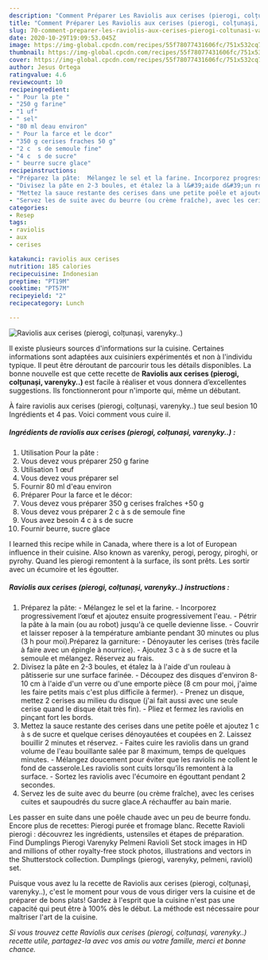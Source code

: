 ```yaml
---
description: "Comment Préparer Les Raviolis aux cerises (pierogi, colțunași, varenyky..)"
title: "Comment Préparer Les Raviolis aux cerises (pierogi, colțunași, varenyky..)"
slug: 70-comment-preparer-les-raviolis-aux-cerises-pierogi-coltunasi-varenyky
date: 2020-10-29T19:09:53.045Z
image: https://img-global.cpcdn.com/recipes/55f78077431606fc/751x532cq70/raviolis-aux-cerises-pierogi-colțunași-varenyky-photo-principale-de-la-recette.jpg
thumbnail: https://img-global.cpcdn.com/recipes/55f78077431606fc/751x532cq70/raviolis-aux-cerises-pierogi-colțunași-varenyky-photo-principale-de-la-recette.jpg
cover: https://img-global.cpcdn.com/recipes/55f78077431606fc/751x532cq70/raviolis-aux-cerises-pierogi-colțunași-varenyky-photo-principale-de-la-recette.jpg
author: Jesus Ortega
ratingvalue: 4.6
reviewcount: 10
recipeingredient:
- " Pour la pte "
- "250 g farine"
- "1 uf"
- " sel"
- "80 ml deau environ"
- " Pour la farce et le dcor"
- "350 g cerises fraches 50 g"
- "2 c  s de semoule fine"
- "4 c  s de sucre"
- " beurre sucre glace"
recipeinstructions:
- "Préparez la pâte:  Mélangez le sel et la farine. Incorporez progressivement l’œuf et ajoutez ensuite progressivement l&#39;eau.  Pétrir la pâte à la main (ou au robot) jusqu&#39;à ce quelle devienne lisse.  Couvrir et laisser reposer à la température ambiante pendant 30 minutes ou plus (3 h pour moi).Préparez la garniture: Dénoyauter les cerises (très facile à faire avec un épingle à nourrice). Ajoutez 3 c à s de sucre et la semoule et mélangez. Réservez au frais."
- "Divisez la pâte en 2-3 boules, et étalez la à l&#39;aide d&#39;un rouleau à pâtisserie sur une surface farinée. Découpez des disques d&#39;environ 8- 10 cm à l&#39;aide d&#39;un verre ou d&#39;une emporte pièce (8 cm pour moi, j&#39;aime les faire petits mais c&#39;est plus difficile à fermer). Prenez un disque, mettez 2 cerises au milieu du disque (j&#39;ai fait aussi avec une seule cerise quand le disque était très fin).  Pliez et fermez les raviolis en pinçant fort les bords."
- "Mettez la sauce restante des cerises dans une petite poêle et ajoutez 1 c à s de sucre et quelque cerises dénoyautées et coupées en 2. Laissez bouillir 2 minutes et réservez. Faites cuire les raviolis dans un grand volume de l&#39;eau bouillante salée par 8 maximum, temps de quelques minutes.  Mélangez doucement pour éviter que les raviolis ne collent le fond de casserole.Les raviolis sont cuits lorsqu’ils remontent à la surface. Sortez les raviolis avec l&#39;écumoire en égouttant pendant 2 secondes."
- "Servez les de suite avec du beurre (ou crème fraîche), avec les cerises cuites et saupoudrés du sucre glace.A réchauffer au bain marie."
categories:
- Resep
tags:
- raviolis
- aux
- cerises

katakunci: raviolis aux cerises 
nutrition: 185 calories
recipecuisine: Indonesian
preptime: "PT19M"
cooktime: "PT57M"
recipeyield: "2"
recipecategory: Lunch

---
```



![Raviolis aux cerises (pierogi, colțunași, varenyky..)](https://img-global.cpcdn.com/recipes/55f78077431606fc/751x532cq70/raviolis-aux-cerises-pierogi-colțunași-varenyky-photo-principale-de-la-recette.jpg)

Il existe plusieurs sources d'informations sur la cuisine. Certaines informations sont adaptées aux cuisiniers expérimentés et non à l'individu typique. Il peut être déroutant de parcourir tous les détails disponibles. La bonne nouvelle est que cette recette de <strong> Raviolis aux cerises (pierogi, colțunași, varenyky..) </strong> est facile à réaliser et vous donnera d’excellentes suggestions. Ils fonctionneront pour n'importe qui, même un débutant.

<!--inarticleads1-->

À faire raviolis aux cerises (pierogi, colțunași, varenyky..) tue seul besion 10 Ingrédients et 4 pas. Voici comment vous cuire il.

##### Ingrédients de raviolis aux cerises (pierogi, colțunași, varenyky..) :

1. Utilisation  Pour la pâte :
1. Vous devez vous préparer 250 g farine
1. Utilisation 1 œuf
1. Vous devez vous préparer  sel
1. Fournir 80 ml d&#39;eau environ
1. Préparer  Pour la farce et le décor:
1. Vous devez vous préparer 350 g cerises fraîches +50 g
1. Vous devez vous préparer 2 c à s de semoule fine
1. Vous avez besoin 4 c à s de sucre
1. Fournir  beurre, sucre glace


I learned this recipe while in Canada, where there is a lot of European influence in their cuisine. Also known as varenky, perogi, perogy, piroghi, or pyrohy. Quand les pierogi remontent à la surface, ils sont prêts. Les sortir avec un écumoire et les égoutter. 

<!--inarticleads2-->

##### Raviolis aux cerises (pierogi, colțunași, varenyky..) instructions :

1. Préparez la pâte:  - Mélangez le sel et la farine. - Incorporez progressivement l’œuf et ajoutez ensuite progressivement l&#39;eau.  - Pétrir la pâte à la main (ou au robot) jusqu&#39;à ce quelle devienne lisse.  - Couvrir et laisser reposer à la température ambiante pendant 30 minutes ou plus (3 h pour moi).Préparez la garniture: - Dénoyauter les cerises (très facile à faire avec un épingle à nourrice). - Ajoutez 3 c à s de sucre et la semoule et mélangez. Réservez au frais.
1. Divisez la pâte en 2-3 boules, et étalez la à l&#39;aide d&#39;un rouleau à pâtisserie sur une surface farinée. - Découpez des disques d&#39;environ 8- 10 cm à l&#39;aide d&#39;un verre ou d&#39;une emporte pièce (8 cm pour moi, j&#39;aime les faire petits mais c&#39;est plus difficile à fermer). - Prenez un disque, mettez 2 cerises au milieu du disque (j&#39;ai fait aussi avec une seule cerise quand le disque était très fin).  - Pliez et fermez les raviolis en pinçant fort les bords.
1. Mettez la sauce restante des cerises dans une petite poêle et ajoutez 1 c à s de sucre et quelque cerises dénoyautées et coupées en 2. Laissez bouillir 2 minutes et réservez. - Faites cuire les raviolis dans un grand volume de l&#39;eau bouillante salée par 8 maximum, temps de quelques minutes. -  Mélangez doucement pour éviter que les raviolis ne collent le fond de casserole.Les raviolis sont cuits lorsqu’ils remontent à la surface. - Sortez les raviolis avec l&#39;écumoire en égouttant pendant 2 secondes.
1. Servez les de suite avec du beurre (ou crème fraîche), avec les cerises cuites et saupoudrés du sucre glace.A réchauffer au bain marie.


Les passer en suite dans une poêle chaude avec un peu de beurre fondu. Encore plus de recettes: Pierogi purée et fromage blanc. Recette Ravioli pierogi : découvrez les ingrédients, ustensiles et étapes de préparation. Find Dumplings Pierogi Varenyky Pelmeni Ravioli Set stock images in HD and millions of other royalty-free stock photos, illustrations and vectors in the Shutterstock collection. Dumplings (pierogi, varenyky, pelmeni, ravioli) set. 

<!--inarticleads1-->

<p>
Puisque vous avez lu la recette de Raviolis aux cerises (pierogi, colțunași, varenyky..), c'est le moment pour vous de vous diriger vers la cuisine et de préparer de bons plats! Gardez à l'esprit que la cuisine n'est pas une capacité qui peut être à 100% dès le début. La méthode est nécessaire pour maîtriser l'art de la cuisine.
</p>

<p>
<i>Si vous trouvez cette Raviolis aux cerises (pierogi, colțunași, varenyky..) recette utile, partagez-la avec vos amis ou votre famille, merci et bonne chance.</i>
</p>
